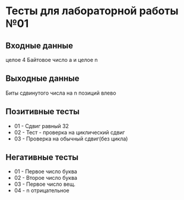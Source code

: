 # Тесты для лабораторной работы №01

## Входные данные 
целое 4 Байтовое число a и целое n

## Выходные данные
Биты сдвинутого числа на n позиций влево

## Позитивные тесты 
- 01 - Сдвиг равный 32
- 02 - Тест - проверка на циклический сдвиг
- 03 - Проверка на обычный сдвиг(без цикла)

## Негативные тесты 
- 01 - Первое число буква
- 02 - Второе число буква
- 03 - Первое число вещ.
- 04 - n отрицательное
